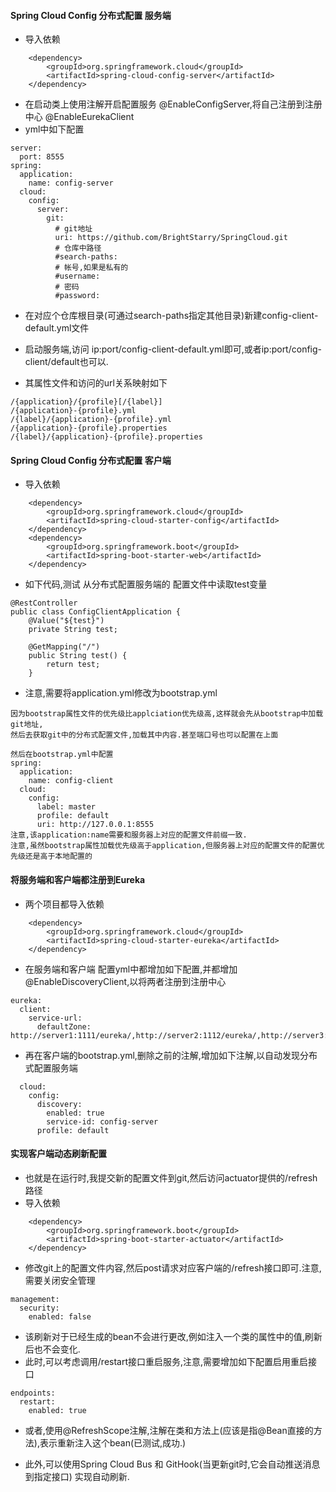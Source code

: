 #### Spring Cloud Config 分布式配置 服务端
* 导入依赖
>
		<dependency>
			<groupId>org.springframework.cloud</groupId>
			<artifactId>spring-cloud-config-server</artifactId>
		</dependency>

>
* 在启动类上使用注解开启配置服务 @EnableConfigServer,将自己注册到注册中心 @EnableEurekaClient
* yml中如下配置
>
    server:
      port: 8555
    spring:
      application:
        name: config-server
      cloud:
        config:
          server:
            git:
              # git地址
              uri: https://github.com/BrightStarry/SpringCloud.git
              # 仓库中路径
              #search-paths:
              # 帐号,如果是私有的
              #username: 
              # 密码
              #password: 
>
* 在对应个仓库根目录(可通过search-paths指定其他目录)新建config-client-default.yml文件
* 启动服务端,访问 ip:port/config-client-default.yml即可,或者ip:port/config-client/default也可以.

* 其属性文件和访问的url关系映射如下
>   
    /{application}/{profile}[/{label}]
    /{application}-{profile}.yml
    /{label}/{application}-{profile}.yml
    /{application}-{profile}.properties
    /{label}/{application}-{profile}.properties
>

#### Spring Cloud Config 分布式配置 客户端
* 导入依赖
>
		<dependency>
			<groupId>org.springframework.cloud</groupId>
			<artifactId>spring-cloud-starter-config</artifactId>
		</dependency>
		<dependency>
			<groupId>org.springframework.boot</groupId>
			<artifactId>spring-boot-starter-web</artifactId>
		</dependency>    
>
* 如下代码,测试 从分布式配置服务端的 配置文件中读取test变量
>
    @RestController
    public class ConfigClientApplication {
    	@Value("${test}")
    	private String test;
    	
    	@GetMapping("/")
    	public String test() {
    		return test;
    	}
>
* 注意,需要将application.yml修改为bootstrap.yml  
>
    因为bootstrap属性文件的优先级比applciation优先级高,这样就会先从bootstrap中加载git地址,
    然后去获取git中的分布式配置文件,加载其中内容.甚至端口号也可以配置在上面
    
    然后在bootstrap.yml中配置
    spring:
      application:
        name: config-client
      cloud:
        config:
          label: master
          profile: default
          uri: http://127.0.0.1:8555
    注意,该application:name需要和服务器上对应的配置文件前缀一致.
    注意,虽然bootstrap属性加载优先级高于application,但服务器上对应的配置文件的配置优先级还是高于本地配置的
>

#### 将服务端和客户端都注册到Eureka
* 两个项目都导入依赖
>
		<dependency>
        	<groupId>org.springframework.cloud</groupId>
        	<artifactId>spring-cloud-starter-eureka</artifactId>
        </dependency>        
>
* 在服务端和客户端 配置yml中都增加如下配置,并都增加@EnableDiscoveryClient,以将两者注册到注册中心
>
    eureka:
      client:
        service-url:
          defaultZone: http://server1:1111/eureka/,http://server2:1112/eureka/,http://server3:1113/eureka/
>
* 再在客户端的bootstrap.yml,删除之前的注解,增加如下注解,以自动发现分布式配置服务端
>
      cloud:
        config:
          discovery:
            enabled: true
            service-id: config-server
          profile: default
>


#### 实现客户端动态刷新配置
* 也就是在运行时,我提交新的配置文件到git,然后访问actuator提供的/refresh路径
* 导入依赖
>
		<dependency>
			<groupId>org.springframework.boot</groupId>
			<artifactId>spring-boot-starter-actuator</artifactId>
		</dependency>    
>
* 修改git上的配置文件内容,然后post请求对应客户端的/refresh接口即可.注意,需要关闭安全管理
>
    management:
      security:
        enabled: false
>
* 该刷新对于已经生成的bean不会进行更改,例如注入一个类的属性中的值,刷新后也不会变化.
* 此时,可以考虑调用/restart接口重启服务,注意,需要增加如下配置启用重启接口
>
    endpoints:
      restart:
        enabled: true
>
* 或者,使用@RefreshScope注解,注解在类和方法上(应该是指@Bean直接的方法),表示重新注入这个bean(已测试,成功.)

* 此外,可以使用Spring Cloud Bus 和 GitHook(当更新git时,它会自动推送消息到指定接口) 实现自动刷新.
